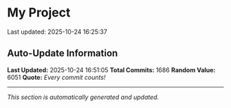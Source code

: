 # My Project


Last updated: 2025-10-24 16:25:37





























































































































































































































































































































































































































































































































































































































































































































































































































































































































































































































































































































































































































































































































































































































































































































































































































































































































































































































































































































































































































































































































































## Auto-Update Information

**Last Updated:** 2025-10-24 16:51:05
**Total Commits:** 1686
**Random Value:** 6051
**Quote:** _Every commit counts!_

---
_This section is automatically generated and updated._